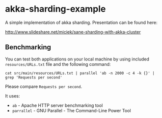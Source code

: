 # akka-sharding-example

A simple implementation of akka sharding. Presentation can be found here:

http://www.slideshare.net/miciek/sane-sharding-with-akka-cluster

## Benchmarking
You can test both applications on your local machine by using included `resources/URLs.txt` file and the following command:

```
cat src/main/resources/URLs.txt | parallel 'ab -n 2000 -c 4 -k {}' | grep 'Requests per second'
```

Please compare `Requests per second`.

It uses:
- `ab` - Apache HTTP server benchmarking tool
- `parrallel` - GNU Parallel - The Command-Line Power Tool